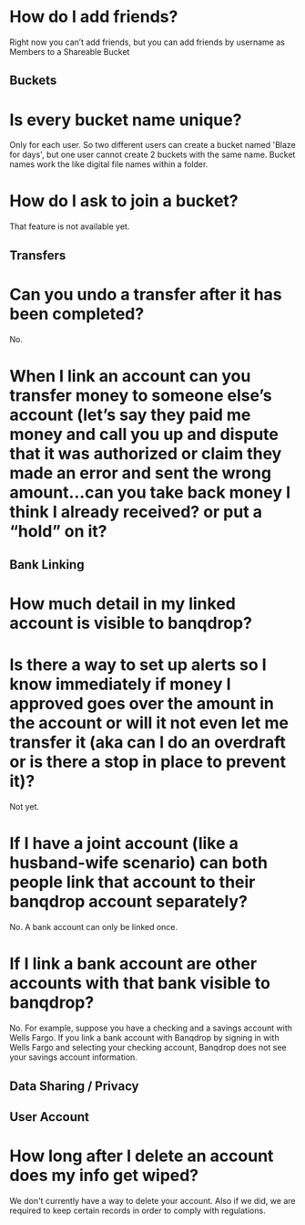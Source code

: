 # How do I add friends?

Right now you can’t add friends, but you can add friends by username as Members to a Shareable Bucket

## Buckets

# Is every bucket name unique?

Only for each user. So two different users can create a bucket named 'Blaze for days', but one user cannot create 2 buckets with the same name.
Bucket names work the like digital file names within a folder.

# How do I ask to join a bucket?

That feature is not available yet.

## Transfers

# Can you undo a transfer after it has been completed?

No.

# When I link an account can you transfer money to someone else’s account (let’s say they paid me money and call you up and dispute that it was authorized or claim they made an error and sent the wrong amount...can you take back money I think I already received? or put a “hold” on it?

## Bank Linking

# How much detail in my linked account is visible to banqdrop?

# Is there a way to set up alerts so I know immediately if money I approved goes over the amount in the account or will it not even let me transfer it (aka can I do an overdraft or is there a stop in place to prevent it)?

Not yet.

# If I have a joint account (like a husband-wife scenario) can both people link that account to their banqdrop account separately?

No. A bank account can only be linked once.

# If I link a bank account are other accounts with that bank visible to banqdrop?

No. For example, suppose you have a checking and a savings account with Wells Fargo. If you link a bank account with Banqdrop by signing in with Wells Fargo and selecting your checking account, Banqdrop does not see your savings account information.

## Data Sharing / Privacy

## User Account

# How long after I delete an account does my info get wiped?

We don't currently have a way to delete your account. Also if we did, we are required to keep certain records in order to comply with regulations.
